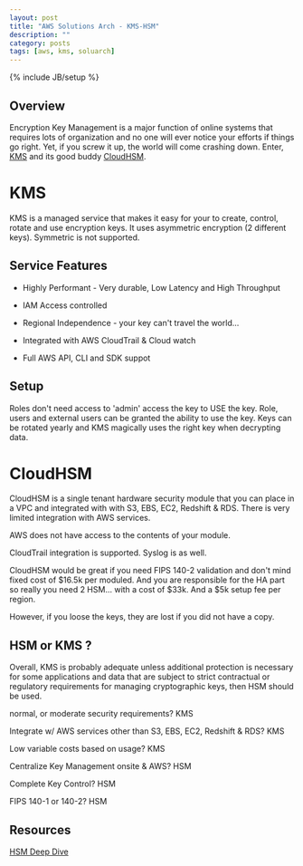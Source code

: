 ```yaml
---
layout: post
title: "AWS Solutions Arch - KMS-HSM"
description: ""
category: posts
tags: [aws, kms, soluarch]
---
```

{% include JB/setup %}

## Overview
Encryption Key Management is a major function of online systems that requires lots of organization and no one will ever notice your efforts if things go right. Yet, if you screw it up, the world will come crashing down. Enter, [KMS](https://aws.amazon.com/kms/) and its good buddy [CloudHSM](https://aws.amazon.com/cloudhsm/). 

# KMS
KMS is a managed service that makes it easy for your to create, control, rotate and use encryption keys. It uses asymmetric encryption (2 different keys). Symmetric is not supported.

## Service Features

* Highly Performant - Very durable, Low Latency and High Throughput

* IAM Access controlled

* Regional Independence - your key can't travel the world...

* Integrated with AWS CloudTrail & Cloud watch

* Full AWS API, CLI and SDK suppot


## Setup

Roles don't need access to 'admin' access the key to USE the key. Role, users and external users can be granted the ability to use the key. Keys can be rotated yearly and KMS magically uses the right key when decrypting data.

# CloudHSM
CloudHSM is a single tenant hardware security module that you can place in a VPC and integrated with with S3, EBS, EC2, Redshift & RDS. There is very limited integration with AWS services. 

AWS does not have access to the contents of your module.

CloudTrail integration is supported. Syslog is as well.

CloudHSM would be great if you need FIPS 140-2 validation and don't mind fixed cost of $16.5k per moduled. And you are responsible for the HA part so really you need 2 HSM... with a cost of $33k. And a $5k setup fee per region.

However, if you loose the keys, they are lost if you did not have a copy.

## HSM or KMS ?
Overall, KMS is probably adequate unless additional protection is necessary for some applications and data that are subject to strict contractual or regulatory requirements for
managing cryptographic keys, then HSM should be used.

normal, or moderate security requirements? KMS

Integrate w/ AWS services other than S3, EBS, EC2, Redshift & RDS? KMS

Low variable costs based on usage? KMS 

Centralize Key Management onsite & AWS? HSM

Complete Key Control? HSM

FIPS 140-1 or 140-2? HSM

## Resources
[HSM Deep Dive](http://www.slideshare.net/AmazonWebServices/deep-dive-aws-cloudhsm)

